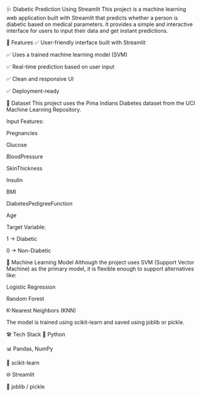 🩺 Diabetic Prediction Using Streamlit
This project is a machine learning web application built with Streamlit that predicts whether a person is diabetic based on medical parameters. It provides a simple and interactive interface for users to input their data and get instant predictions.

🚀 Features
✅ User-friendly interface built with Streamlit

✅ Uses a trained machine learning model (SVM)

✅ Real-time prediction based on user input

✅ Clean and responsive UI

✅ Deployment-ready

📁 Dataset
This project uses the Pima Indians Diabetes dataset from the UCI Machine Learning Repository.

Input Features:

Pregnancies

Glucose

BloodPressure

SkinThickness

Insulin

BMI

DiabetesPedigreeFunction

Age

Target Variable:

1 → Diabetic

0 → Non-Diabetic

🧠 Machine Learning Model
Although the project uses SVM (Support Vector Machine) as the primary model, it is flexible enough to support alternatives like:

Logistic Regression

Random Forest

K-Nearest Neighbors (KNN)

The model is trained using scikit-learn and saved using joblib or pickle.

🛠️ Tech Stack
🐍 Python

📊 Pandas, NumPy

🤖 scikit-learn

🌐 Streamlit

💾 joblib / pickle
